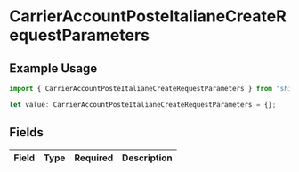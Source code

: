 # CarrierAccountPosteItalianeCreateRequestParameters

## Example Usage

```typescript
import { CarrierAccountPosteItalianeCreateRequestParameters } from "shippo/models/components";

let value: CarrierAccountPosteItalianeCreateRequestParameters = {};
```

## Fields

| Field       | Type        | Required    | Description |
| ----------- | ----------- | ----------- | ----------- |